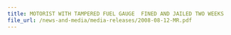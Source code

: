 ```yaml
---
title: MOTORIST WITH TAMPERED FUEL GAUGE  FINED AND JAILED TWO WEEKS
file_url: /news-and-media/media-releases/2008-08-12-MR.pdf
---
```

